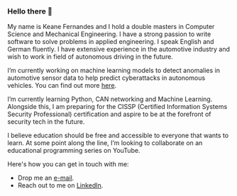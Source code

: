 ### Hello there 👋

My name is Keane Fernandes and I hold a double masters in Computer Science and Mechanical Engineering. I have a strong passion to write software to solve problems in applied engineering. I speak English and German fluently. I have extensive experience in the automotive industry and wish to work in field of autonomous driving in the future.

I’m currently working on machine learning models to detect anomalies in automotive sensor data to help predict cyberattacks in autonomous vehicles. You can find out more [here](https://github.com/keane-fernandes/cybersecurity-ML-thesis).

I’m currently learning Python, CAN networking and Machine Learning. Alongside this, I am preparing for the CISSP (Certified Information Systems Security Professional) certification and aspire to be at the forefront of security tech in the future.

I believe education should be free and accessible to everyone that wants to learn. At some point along the line, I’m looking to collaborate on an educational programming series on YouTube.

Here's how you can get in touch with me: 
- Drop me an [e-mail](mailto:keanefern@gmail.com).
- Reach out to me on [LinkedIn](https://www.linkedin.com/in/kfe/).

